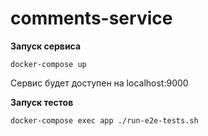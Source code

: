 # comments-service

**Запуск сервиса**

```
docker-compose up

```

Сервис будет доступен на localhost:9000

**Запуск тестов**

```
docker-compose exec app ./run-e2e-tests.sh

```

